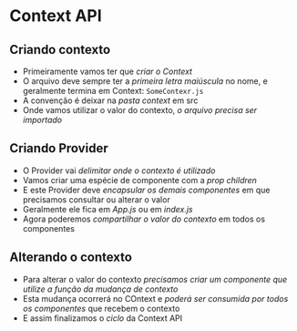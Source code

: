 # Context API
## Criando contexto
* Primeiramente vamos ter que *criar o Context*
* O arquivo deve sempre ter a *primeira letra maiúscula* no nome, e geralmente termina em Context: `SomeContexr.js`
* A convenção é deixar na *pasta context* em src
* Onde vamos utilizar o valor do contexto, *o arquivo precisa ser importado*

## Criando Provider
* O Provider vai *delimitar onde o contexto é utilizado*
* Vamos criar uma espécie de componente com a *prop children*
* E este Provider deve *encapsular os demais componentes* em que precisamos consultar ou alterar o valor
* Geralmente ele fica em *App.js* ou em *index.js*
* Agora poderemos *compartilhar o valor do contexto* em todos os componentes

## Alterando o contexto
* Para alterar o valor do contexto *precisamos criar um componente que utilize a função da mudança de contexto*
* Esta mudança ocorrerá no COntext e *poderá ser consumida por todos os componentes* que recebem o contexto
* E assim finalizamos o *ciclo* da Context API